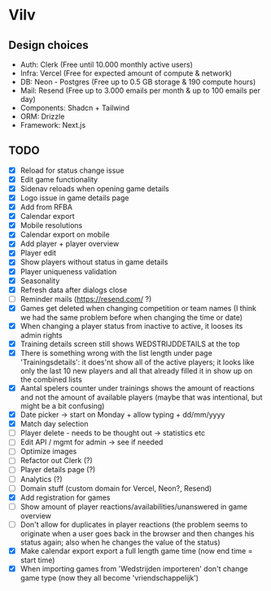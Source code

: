 # Vilv

## Design choices

- Auth: Clerk (Free until 10.000 monthly active users)
- Infra: Vercel (Free for expected amount of compute & network)
- DB: Neon - Postgres (Free up to 0.5 GB storage & 190 compute hours)
- Mail: Resend (Free up to 3.000 emails per month & up to 100 emails per day)
- Components: Shadcn + Tailwind
- ORM: Drizzle
- Framework: Next.js

## TODO

- [x] Reload for status change issue
- [x] Edit game functionality
- [x] Sidenav reloads when opening game details
- [x] Logo issue in game details page
- [x] Add from RFBA
- [x] Calendar export
- [x] Mobile resolutions
- [x] Calendar export on mobile
- [x] Add player + player overview
- [x] Player edit
- [x] Show players without status in game details
- [x] Player uniqueness validation
- [x] Seasonality
- [x] Refresh data after dialogs close
- [ ] Reminder mails (https://resend.com/ ?)
- [x] Games get deleted when changing competition or team names (I think we had the same problem before when changing the time or date)
- [x] When changing a player status from inactive to active, it looses its admin rights
- [x] Training details screen still shows WEDSTRIJDDETAILS at the top
- [x] There is something wrong with the list length under page 'Trainingsdetails': it does'nt show all of the active players; it looks like only the last 10 new players and all that already filled it in show up on the combined lists
- [x] Aantal spelers counter under trainings shows the amount of reactions and not the amount of available players (maybe that was intentional, but might be a bit confusing)
- [x] Date picker -> start on Monday + allow typing + dd/mm/yyyy
- [x] Match day selection
- [ ] Player delete - needs to be thought out -> statistics etc
- [ ] Edit API / mgmt for admin -> see if needed
- [ ] Optimize images
- [ ] Refactor out Clerk (?)
- [ ] Player details page (?)
- [ ] Analytics (?)
- [ ] Domain stuff (custom domain for Vercel, Neon?, Resend)
- [x] Add registration for games
- [ ] Show amount of player reactions/availabilities/unanswered in game overview
- [ ] Don't allow for duplicates in player reactions (the problem seems to originate when a user goes back in the browser and then changes his status again; also when he changes the value of the status)
- [x] Make calendar export export a full length game time (now end time = start time)
- [x] When importing games from 'Wedstrijden importeren' don't change game type (now they all become 'vriendschappelijk')
